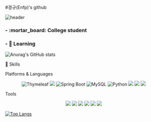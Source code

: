 #경규(Enfp)'s github




![header](https://capsule-render.vercel.app/api?type=cylinder&color=gradient&height=200&section=header&text=%20Kyoung%20kyu%20&fontSize=80&textBg=true&animation=twinkling)






<h3>  -  :mortar_board: College student </h3>


<h3>  -  🌱 Learning  </h3>

![Anurag's GitHub stats](https://github-readme-stats.vercel.app/api?username=kanagku123&include_all_commits=true&count_private=true&count_private=true&theme=tokyonight&hide=prs,issues)

 💪  Skills
 
Platforms & Languages

<p align="center">
  <img alt="Thymeleaf" src="https://img.shields.io/badge/Thymeleaf-005F0F?style=for-square&logo=Thymeleaf&logoColor=white"/>
  <img src="https://img.shields.io/badge/Spring-6DB33F?style=for-square&logo=Spring&logoColor=white">
  <img alt="Spring Boot" src="https://img.shields.io/badge/Spring%20Boot-6DB33F?style=for--square&logo=SpringBoot&logoColor=white"/>
  <img alt="MySQL" src="https://img.shields.io/badge/mysql-%2300f.svg?&style=for--square&logo=mysql&logoColor=white"/>
  <img alt="Python" src="https://img.shields.io/badge/Python-3776AB?style=for--square&logo=python&logoColor=white"/>
  <img src="https://img.shields.io/badge/Java-007396?style=plastic&logo=Java&logoColor=white"/> 
  <img src="https://img.shields.io/badge/HTML5-E34F26?style=plastic&amp;logo=HTML5&amp;logoColor=white">
  <img src="https://img.shields.io/badge/CSS3-1572B6?style=plastic&amp;logo=CSS3&amp;logoColor=white">
</p>



Tools
<p align="center">
  <img src="https://img.shields.io/badge/Eclipse IDE-2C2255?style=plastic&amp;logo=Eclipse IDE&amp;logoColor=white">
  <img src="https://img.shields.io/badge/Visual Studio Code-007ACC?style=plastic&amp;logo==Visual Studio Code&amp;logoColor=white">
  <img src="https://img.shields.io/badge/IntelliJ IDEA-000000?style=plastic&amp;logo=IntelliJ IDEA&amp;logoColor=white">
  <img src="https://img.shields.io/badge/GitHub-181717?style=plastic&amp;logo=GitHub&amp;logoColor=white">
  <img src="https://img.shields.io/badge/Postman-FF6C37?style=plastic&amp;logo=Postman&amp;logoColor=white">
  <img src="https://img.shields.io/badge/Anaconda-44A833?style=plastic&amp;logo=Anaconda&amp;logoColor=white">
</p>


[![Top Langs](https://github-readme-stats.vercel.app/api/top-langs/?username=kanagku123&layout=compact)](https://github.com/kanagku123/github-readme-stats)

